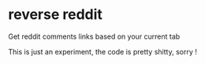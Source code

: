# reverse reddit
Get reddit comments links based on your current tab

This is just an experiment, the code is pretty shitty, sorry !
